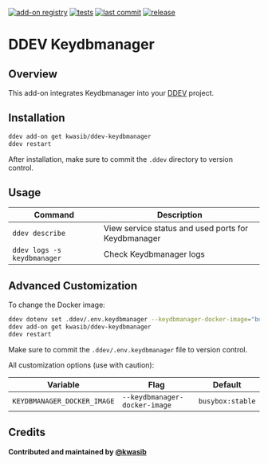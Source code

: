 [![add-on registry](https://img.shields.io/badge/DDEV-Add--on_Registry-blue)](https://addons.ddev.com)
[![tests](https://github.com/kwasib/ddev-keydbmanager/actions/workflows/tests.yml/badge.svg?branch=main)](https://github.com/kwasib/ddev-keydbmanager/actions/workflows/tests.yml?query=branch%3Amain)
[![last commit](https://img.shields.io/github/last-commit/kwasib/ddev-keydbmanager)](https://github.com/kwasib/ddev-keydbmanager/commits)
[![release](https://img.shields.io/github/v/release/kwasib/ddev-keydbmanager)](https://github.com/kwasib/ddev-keydbmanager/releases/latest)

# DDEV Keydbmanager

## Overview

This add-on integrates Keydbmanager into your [DDEV](https://ddev.com/) project.

## Installation

```bash
ddev add-on get kwasib/ddev-keydbmanager
ddev restart
```

After installation, make sure to commit the `.ddev` directory to version control.

## Usage

| Command | Description |
| ------- | ----------- |
| `ddev describe` | View service status and used ports for Keydbmanager |
| `ddev logs -s keydbmanager` | Check Keydbmanager logs |

## Advanced Customization

To change the Docker image:

```bash
ddev dotenv set .ddev/.env.keydbmanager --keydbmanager-docker-image="busybox:stable"
ddev add-on get kwasib/ddev-keydbmanager
ddev restart
```

Make sure to commit the `.ddev/.env.keydbmanager` file to version control.

All customization options (use with caution):

| Variable | Flag | Default |
| -------- | ---- | ------- |
| `KEYDBMANAGER_DOCKER_IMAGE` | `--keydbmanager-docker-image` | `busybox:stable` |

## Credits

**Contributed and maintained by [@kwasib](https://github.com/kwasib)**
